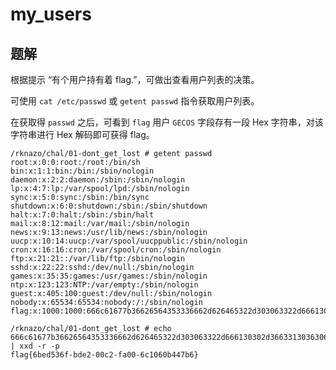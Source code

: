 # my_users

## 题解

根据提示 “有个用户持有着 flag.”，可做出查看用户列表的决策。

可使用 `cat /etc/passwd` 或 `getent passwd` 指令获取用户列表。

在获取得 `passwd` 之后，可看到 `flag` 用户 `GECOS` 字段存有一段 Hex 字符串，对该字符串进行 Hex 解码即可获得 flag。

```log
/rknazo/chal/01-dont_get_lost # getent passwd
root:x:0:0:root:/root:/bin/sh
bin:x:1:1:bin:/bin:/sbin/nologin
daemon:x:2:2:daemon:/sbin:/sbin/nologin
lp:x:4:7:lp:/var/spool/lpd:/sbin/nologin
sync:x:5:0:sync:/sbin:/bin/sync
shutdown:x:6:0:shutdown:/sbin:/sbin/shutdown
halt:x:7:0:halt:/sbin:/sbin/halt
mail:x:8:12:mail:/var/mail:/sbin/nologin
news:x:9:13:news:/usr/lib/news:/sbin/nologin
uucp:x:10:14:uucp:/var/spool/uucppublic:/sbin/nologin
cron:x:16:16:cron:/var/spool/cron:/sbin/nologin
ftp:x:21:21::/var/lib/ftp:/sbin/nologin
sshd:x:22:22:sshd:/dev/null:/sbin/nologin
games:x:35:35:games:/usr/games:/sbin/nologin
ntp:x:123:123:NTP:/var/empty:/sbin/nologin
guest:x:405:100:guest:/dev/null:/sbin/nologin
nobody:x:65534:65534:nobody:/:/sbin/nologin
flag:x:1000:1000:666c61677b36626564353336662d626465322d303063322d666130302d3663313036306234343762367d:/dev/null:/sbin/nologin

/rknazo/chal/01-dont_get_lost # echo 666c61677b36626564353336662d626465322d303063322d666130302d3663313036306234343762367d | xxd -r -p
flag{6bed536f-bde2-00c2-fa00-6c1060b447b6}
```
